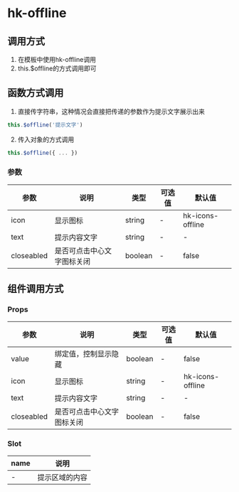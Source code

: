 # hk-offline

## 调用方式
1. 在模板中使用hk-offline调用
2. this.$offline的方式调用即可

## 函数方式调用
1. 直接传字符串，这种情况会直接把传递的参数作为提示文字展示出来
```javascript
this.$offline('提示文字')
```
2. 传入对象的方式调用
```javascript
this.$offline({ ... })
```
### 参数

| 参数 | 说明 | 类型 | 可选值 | 默认值 |
|--- | --- | --- | --- | --- |
| icon | 显示图标 | string | - | hk-icons-offline |
| text | 提示内容文字 | string | - | - |
| closeabled | 是否可点击中心文字图标关闭 | boolean | - | false |


## 组件调用方式
### Props

| 参数 | 说明 | 类型 | 可选值 | 默认值 |
|--- | --- | --- | --- | --- |
| value | 绑定值，控制显示隐藏 | boolean | - | false |
| icon | 显示图标 | string | - | hk-icons-offline |
| text | 提示内容文字 | string | - | - |
| closeabled | 是否可点击中心文字图标关闭 | boolean | - | false |

### Slot

| name | 说明|
| --- | --- |
| - | 提示区域的内容 |
